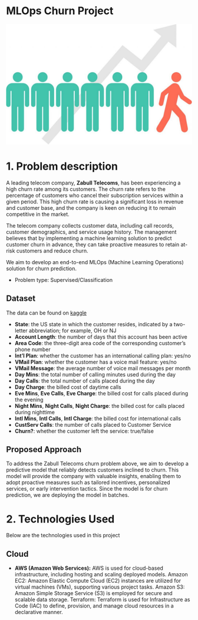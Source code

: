 # MLOps Churn Project
![](https://github.com/zabull1/mlops_churn_project/blob/main/assets/images/customer-churn.jpeg)

# 1. Problem description

A leading telecom company, **Zabull Telecoms**, has been experiencing a high churn rate among its customers. The churn rate refers to the percentage of customers who cancel their subscription services within a given period. This high churn rate is causing a significant loss in revenue and customer base, and the company is keen on reducing it to remain competitive in the market.

The telecom company collects customer data, including call records, customer demographics, and service usage history. The management believes that by implementing a machine learning solution to predict customer churn in advance, they can take proactive measures to retain at-risk customers and reduce churn.

We aim to develop an end-to-end MLOps (Machine Learning Operations) solution for churn prediction.

* Problem type: Supervised/Classification

## Dataset

The data can be found on [kaggle](https://www.kaggle.com/datasets/mnassrib/telecom-churn-datasets)

- **State**: the US state in which the customer resides, indicated by a two-letter abbreviation; for example, OH or NJ
- **Account Length**: the number of days that this account has been active
- **Area Code**: the three-digit area code of the corresponding customer’s phone number
- **Int’l Plan**: whether the customer has an international calling plan: yes/no
- **VMail Plan**: whether the customer has a voice mail feature: yes/no
- **VMail Message**: the average number of voice mail messages per month
- **Day Mins**: the total number of calling minutes used during the day
- **Day Calls**: the total number of calls placed during the day
- **Day Charge**: the billed cost of daytime calls
- **Eve Mins**, **Eve Calls**, **Eve Charge**: the billed cost for calls placed during the evening
- **Night Mins**, **Night Calls**, **Night Charge**: the billed cost for calls placed during nighttime
- **Intl Mins**, **Intl Calls**, **Intl Charge**: the billed cost for international calls
- **CustServ Calls**: the number of calls placed to Customer Service
- **Churn?**: whether the customer left the service: true/false

## Proposed Approach

To address the Zabull Telecoms churn problem above, we aim to develop a predictive model that reliably detects customers inclined to churn. This model will provide the company with valuable insights, enabling them to adopt proactive measures such as tailored incentives, personalized services, or early intervention tactics. Since the model is for churn prediction, we are deploying the model in batches.

# 2. Technologies Used

Below are the technologies used in this project

## Cloud

- **AWS (Amazon Web Services):** AWS is used for cloud-based infrastructure, including hosting and scaling deployed models.
Amazon EC2: Amazon Elastic Compute Cloud (EC2) instances are utilized for virtual machines (VMs), supporting various project tasks.
Amazon S3: Amazon Simple Storage Service (S3) is employed for secure and scalable data storage.
Terraform: Terraform is used for Infrastructure as Code (IAC) to define, provision, and manage cloud resources in a declarative manner.


